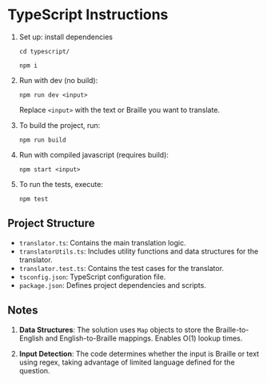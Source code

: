 # TypeScript Instructions

1. Set up: install dependencies

   ```
   cd typescript/
   ```

   ```
   npm i
   ```

2. Run with dev (no build):

   ```
   npm run dev <input>
   ```

   Replace `<input>` with the text or Braille you want to translate.

3. To build the project, run:

   ```
   npm run build
   ```

4. Run with compiled javascript (requires build):

   ```
   npm start <input>
   ```

5. To run the tests, execute:
   ```
   npm test
   ```

## Project Structure

- `translator.ts`: Contains the main translation logic.
- `translatorUtils.ts`: Includes utility functions and data structures for the translator.
- `translator.test.ts`: Contains the test cases for the translator.
- `tsconfig.json`: TypeScript configuration file.
- `package.json`: Defines project dependencies and scripts.

## Notes

1. **Data Structures**: The solution uses `Map` objects to store the Braille-to-English and English-to-Braille mappings. Enables O(1) lookup times.

2. **Input Detection**: The code determines whether the input is Braille or text using regex, taking advantage of limited language defined for the question.
